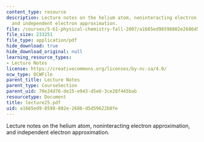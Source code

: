 ```yaml
---
content_type: resource
description: Lecture notes on the helium atom, noninteracting electron approximation,
  and independent electron approximation.
file: /courses/5-61-physical-chemistry-fall-2007/a1665ed98598802e2686d5d59622b8fe_lecture25.pdf
file_size: 233251
file_type: application/pdf
hide_download: true
hide_download_original: null
learning_resource_types:
- Lecture Notes
license: https://creativecommons.org/licenses/by-nc-sa/4.0/
ocw_type: OCWFile
parent_title: Lecture Notes
parent_type: CourseSection
parent_uid: 70e24d76-de15-e943-d5e6-3ce28f445bab
resourcetype: Document
title: lecture25.pdf
uid: a1665ed9-8598-802e-2686-d5d59622b8fe
---
```

Lecture notes on the helium atom, noninteracting electron approximation, and independent electron approximation.